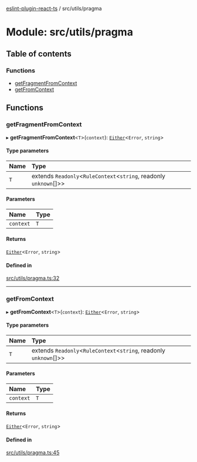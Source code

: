 [eslint-plugin-react-ts](../README.md) / src/utils/pragma

# Module: src/utils/pragma

## Table of contents

### Functions

- [getFragmentFromContext](src_utils_pragma.md#getfragmentfromcontext)
- [getFromContext](src_utils_pragma.md#getfromcontext)

## Functions

### getFragmentFromContext

▸ **getFragmentFromContext**<`T`\>(`context`): [`Either`](src_lib_primitives.E.md#either)<`Error`, `string`\>

#### Type parameters

| Name | Type |
| :------ | :------ |
| `T` | extends `Readonly`<`RuleContext`<`string`, readonly `unknown`[]\>\> |

#### Parameters

| Name | Type |
| :------ | :------ |
| `context` | `T` |

#### Returns

[`Either`](src_lib_primitives.E.md#either)<`Error`, `string`\>

#### Defined in

[src/utils/pragma.ts:32](https://github.com/Rel1cx/eslint-plugin-react-ts/blob/63c5f09/src/utils/pragma.ts#L32)

___

### getFromContext

▸ **getFromContext**<`T`\>(`context`): [`Either`](src_lib_primitives.E.md#either)<`Error`, `string`\>

#### Type parameters

| Name | Type |
| :------ | :------ |
| `T` | extends `Readonly`<`RuleContext`<`string`, readonly `unknown`[]\>\> |

#### Parameters

| Name | Type |
| :------ | :------ |
| `context` | `T` |

#### Returns

[`Either`](src_lib_primitives.E.md#either)<`Error`, `string`\>

#### Defined in

[src/utils/pragma.ts:45](https://github.com/Rel1cx/eslint-plugin-react-ts/blob/63c5f09/src/utils/pragma.ts#L45)
